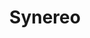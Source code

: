 ---
title: Synereo
crosslinks:
- ethereoscrap
- RChain
- ethereo
- TheCosmos
- autotldr
- cryptonomics
- amptrader
---